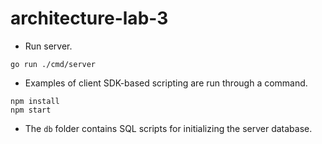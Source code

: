 # architecture-lab-3

- Run server.
```
go run ./cmd/server
```

- Examples of client SDK-based scripting are run through a command.
```
npm install
npm start
```

- The `db` folder contains SQL scripts for initializing the server database.
